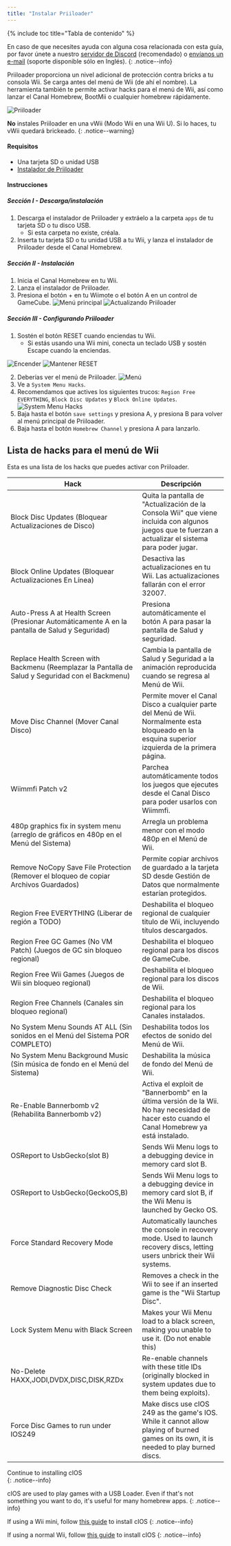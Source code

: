 ```yaml
---
title: "Instalar Priiloader"
---
```


{% include toc title="Tabla de contenido" %}

En caso de que necesites ayuda con alguna cosa relacionada con esta guía, por favor únete a nuestro [servidor de Discord](https://discord.gg/b4Y7jfD) (recomendado) o [envíanos un e-mail](mailto:support@riiconnect24.net) (soporte disponible sólo en Inglés).
{: .notice--info}

Priiloader proporciona un nivel adicional de protección contra bricks a tu consola Wii. Se carga antes del menú de Wii (de ahí el nombre). La herramienta también te permite activar hacks para el menú de Wii, así como lanzar el Canal Homebrew, BootMii o cualquier homebrew rápidamente.

![Priiloader](/images/priiloader.jpg)

**No** instales Priiloader en una vWii (Modo Wii en una Wii U). Si lo haces, tu vWii quedará brickeado.
{: .notice--warning}

#### Requisitos
* Una tarjeta SD o unidad USB
* [Instalador de Priiloader](assets/files/Priiloader_v0_9.zip)

#### Instrucciones
##### Sección I - Descarga/instalación

1. Descarga el instalador de Priiloader y extráelo a la carpeta `apps` de tu tarjeta SD o tu disco USB.
    * Si esta carpeta no existe, créala.
2. Inserta tu tarjeta SD o tu unidad USB a tu Wii, y lanza el instalador de Priiloader desde el Canal Homebrew.

##### Sección II - Instalación

1. Inicia el Canal Homebrew en tu Wii.
2. Lanza el instalador de Priiloader.
3. Presiona el botón + en tu Wiimote o el botón A en un control de GameCube. ![Menú principal](/images/Priiloader/2.png) ![Actualizando Priiloader](/images/Priiloader/3.png)

##### Sección III - Configurando Priiloader

1. Sostén el botón RESET cuando enciendas tu Wii.
    * Si estás usando una Wii mini, conecta un teclado USB y sostén Escape cuando la enciendas.

![Encender](/images/Priiloader/5.jpg) ![Mantener RESET](/images/Priiloader/4.jpg)

2. Deberías ver el menú de Priiloader. ![Menú](/images/Priiloader/6.png)
3. Ve a `System Menu Hacks`.
4. Recomendamos que actives los siguientes trucos: `Region Free EVERYTHING`, `Block Disc Updates` y `Block Online Updates`. ![System Menu Hacks](/images/Priiloader/7.png)
1. Baja hasta el botón `save settings` y presiona A, y presiona B para volver al menú principal de Priiloader.
1. Baja hasta el botón `Homebrew Channel` y presiona A para lanzarlo.

## Lista de hacks para el menú de Wii

Esta es una lista de los hacks que puedes activar con Priiloader.

| Hack                                                                                              | Descripción                                                                                                                                           |
| ------------------------------------------------------------------------------------------------- | ----------------------------------------------------------------------------------------------------------------------------------------------------- |
| Block Disc Updates (Bloquear Actualizaciones de Disco)                                            | Quita la pantalla de "Actualización de la Consola Wii" que viene incluida con algunos juegos que te fuerzan a actualizar el sistema para poder jugar. |
| Block Online Updates (Bloquear Actualizaciones En Línea)                                          | Desactiva las actualizaciones en tu Wii. Las actualizaciones fallarán con el error 32007.                                                             |
| Auto-Press A at Health Screen (Presionar Automáticamente A en la pantalla de Salud y Seguridad)   | Presiona automáticamente el botón A para pasar la pantalla de Salud y seguridad.                                                                      |
| Replace Health Screen with Backmenu (Reemplazar la Pantalla de Salud y Seguridad con el Backmenu) | Cambia la pantalla de Salud y Seguridad a la animación reproducida cuando se regresa al Menú de Wii.                                                  |
| Move Disc Channel (Mover Canal Disco)                                                             | Permite mover el Canal Disco a cualquier parte del Menú de Wii. Normalmente esta bloqueado en la esquina superior izquierda de la primera página.     |
| Wiimmfi Patch v2                                                                                  | Parchea automáticamente todos los juegos que ejecutes desde el Canal Disco para poder usarlos con Wiimmfi.                                            |
| 480p graphics fix in system menu (arreglo de gráficos en 480p en el Menú del Sistema)             | Arregla un problema menor con el modo 480p en el Menú de Wii.                                                                                         |
| Remove NoCopy Save File Protection (Remover el bloqueo de copiar Archivos Guardados)              | Permite copiar archivos de guardado a la tarjeta SD desde Gestión de Datos que normalmente estarían protegidos.                                       |
| Region Free EVERYTHING (Liberar de región a TODO)                                                 | Deshabilita el bloqueo regional de cualquier titulo de Wii, incluyendo títulos descargados.                                                           |
| Region Free GC Games (No VM Patch) (Juegos de GC sin bloqueo regional)                            | Deshabilita el bloqueo regional para los discos de GameCube.                                                                                          |
| Region Free Wii Games (Juegos de Wii sin bloqueo regional)                                        | Deshabilita el bloqueo regional para los discos de Wii.                                                                                               |
| Region Free Channels (Canales sin bloqueo regional)                                               | Deshabilita el bloqueo regional para los Canales instalados.                                                                                          |
| No System Menu Sounds AT ALL (Sin sonidos en el Menú del Sistema POR COMPLETO)                    | Deshabilita todos los efectos de sonido del Menú de Wii.                                                                                              |
| No System Menu Background Music (Sin música de fondo en el Menú del Sistema)                      | Deshabilita la música de fondo del Menú de Wii.                                                                                                       |
| Re-Enable Bannerbomb v2 (Rehabilita Bannerbomb v2)                                                | Activa el exploit de "Bannerbomb" en la última versión de la Wii. No hay necesidad de hacer esto cuando el Canal Homebrew ya está instalado.          |
| OSReport to UsbGecko(slot B)                                                                      | Sends Wii Menu logs to a debugging device in memory card slot B.                                                                                      |
| OSReport to UsbGecko(GeckoOS,B)                                                                   | Sends Wii Menu logs to a debugging device in memory card slot B, if the Wii Menu is launched by Gecko OS.                                             |
| Force Standard Recovery Mode                                                                      | Automatically launches the console in recovery mode. Used to launch recovery discs, letting users unbrick their Wii systems.                          |
| Remove Diagnostic Disc Check                                                                      | Removes a check in the Wii to see if an inserted game is the "Wii Startup Disc".                                                                      |
| Lock System Menu with Black Screen                                                                | Makes your Wii Menu load to a black screen, making you unable to use it. (Do not enable this)                                                         |
| No-Delete HAXX,JODI,DVDX,DISC,DISK,RZDx                                                           | Re-enable channels with these title IDs (originally blocked in system updates due to them being exploits).                                            |
| Force Disc Games to run under IOS249                                                              | Make discs use cIOS 249 as the game's IOS. While it cannot allow playing of burned games on its own, it is needed to play burned discs.               |


Continue to installing cIOS<br>
{: .notice--info}

cIOS are used to play games with a USB Loader. Even if that's not something you want to do, it's useful for many homebrew apps.
{: .notice--info}

If using a Wii mini, follow [this guide](cios-mini) to install cIOS
{: .notice--info}

If using a normal Wii, follow [this guide](cios) to install cIOS
{: .notice--info}
